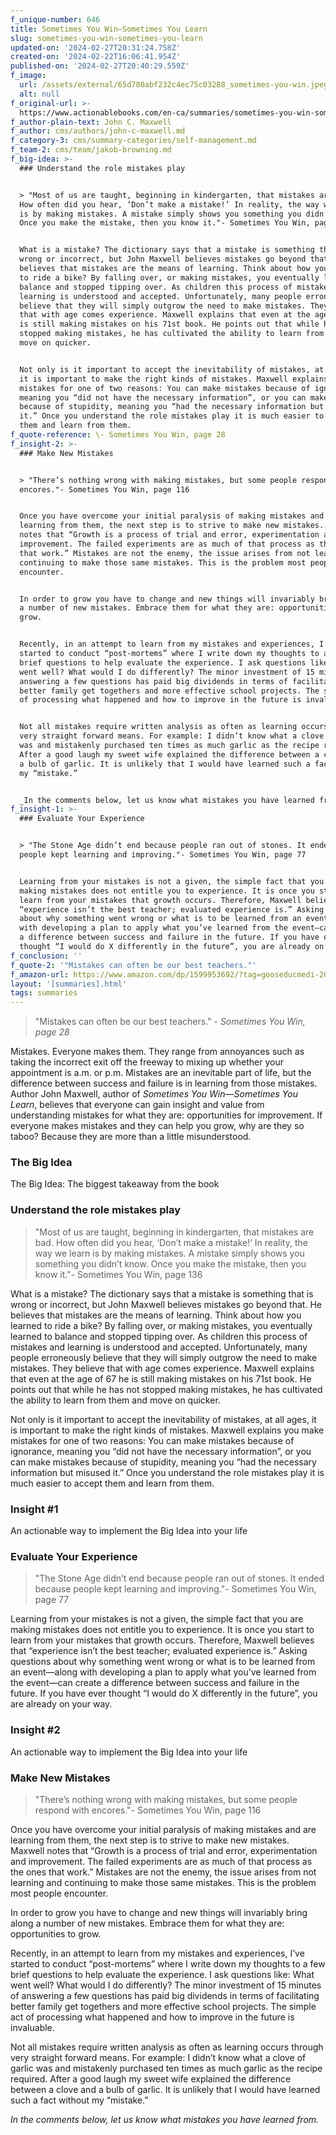 ```yaml
---
f_unique-number: 646
title: Sometimes You Win—Sometimes You Learn
slug: sometimes-you-win-sometimes-you-learn
updated-on: '2024-02-27T20:31:24.758Z'
created-on: '2024-02-22T16:06:41.954Z'
published-on: '2024-02-27T20:40:29.559Z'
f_image:
  url: /assets/external/65d780abf232c4ec75c03288_sometimes-you-win.jpeg
  alt: null
f_original-url: >-
  https://www.actionablebooks.com/en-ca/summaries/sometimes-you-win-sometimes-you-learn/
f_author-plain-text: John C. Maxwell
f_author: cms/authors/john-c-maxwell.md
f_category-3: cms/summary-categories/self-management.md
f_team-2: cms/team/jakob-browning.md
f_big-idea: >-
  ### Understand the role mistakes play


  > "Most of us are taught, beginning in kindergarten, that mistakes are bad.
  How often did you hear, ‘Don’t make a mistake!’ In reality, the way we learn
  is by making mistakes. A mistake simply shows you something you didn’t know.
  Once you make the mistake, then you know it."- Sometimes You Win, page 136


  What is a mistake? The dictionary says that a mistake is something that is
  wrong or incorrect, but John Maxwell believes mistakes go beyond that. He
  believes that mistakes are the means of learning. Think about how you learned
  to ride a bike? By falling over, or making mistakes, you eventually learned to
  balance and stopped tipping over. As children this process of mistakes and
  learning is understood and accepted. Unfortunately, many people erroneously
  believe that they will simply outgrow the need to make mistakes. They believe
  that with age comes experience. Maxwell explains that even at the age of 67 he
  is still making mistakes on his 71st book. He points out that while he has not
  stopped making mistakes, he has cultivated the ability to learn from them and
  move on quicker.


  Not only is it important to accept the inevitability of mistakes, at all ages,
  it is important to make the right kinds of mistakes. Maxwell explains you make
  mistakes for one of two reasons: You can make mistakes because of ignorance,
  meaning you “did not have the necessary information”, or you can make mistakes
  because of stupidity, meaning you “had the necessary information but misused
  it.” Once you understand the role mistakes play it is much easier to accept
  them and learn from them.
f_quote-reference: \- Sometimes You Win, page 28
f_insight-2: >-
  ### Make New Mistakes


  > "There’s nothing wrong with making mistakes, but some people respond with
  encores."- Sometimes You Win, page 116


  Once you have overcome your initial paralysis of making mistakes and are
  learning from them, the next step is to strive to make new mistakes. Maxwell
  notes that “Growth is a process of trial and error, experimentation and
  improvement. The failed experiments are as much of that process as the ones
  that work.” Mistakes are not the enemy, the issue arises from not learning and
  continuing to make those same mistakes. This is the problem most people
  encounter.


  In order to grow you have to change and new things will invariably bring along
  a number of new mistakes. Embrace them for what they are: opportunities to
  grow.


  Recently, in an attempt to learn from my mistakes and experiences, I’ve
  started to conduct “post-mortems” where I write down my thoughts to a few
  brief questions to help evaluate the experience. I ask questions like: What
  went well? What would I do differently? The minor investment of 15 minutes of
  answering a few questions has paid big dividends in terms of facilitating
  better family get togethers and more effective school projects. The simple act
  of processing what happened and how to improve in the future is invaluable.


  Not all mistakes require written analysis as often as learning occurs through
  very straight forward means. For example: I didn’t know what a clove of garlic
  was and mistakenly purchased ten times as much garlic as the recipe required.
  After a good laugh my sweet wife explained the difference between a clove and
  a bulb of garlic. It is unlikely that I would have learned such a fact without
  my “mistake.”


  _In the comments below, let us know what mistakes you have learned from._
f_insight-1: >-
  ### Evaluate Your Experience


  > "The Stone Age didn’t end because people ran out of stones. It ended because
  people kept learning and improving."- Sometimes You Win, page 77


  Learning from your mistakes is not a given, the simple fact that you are
  making mistakes does not entitle you to experience. It is once you start to
  learn from your mistakes that growth occurs. Therefore, Maxwell believes that
  “experience isn’t the best teacher; evaluated experience is.” Asking questions
  about why something went wrong or what is to be learned from an event—along
  with developing a plan to apply what you’ve learned from the event—can create
  a difference between success and failure in the future. If you have ever
  thought “I would do X differently in the future”, you are already on your way.
f_conclusion: ''
f_quote-2: '"Mistakes can often be our best teachers."'
f_amazon-url: https://www.amazon.com/dp/1599953692/?tag=gooseducmedi-20
layout: '[summaries].html'
tags: summaries
---
```


> "Mistakes can often be our best teachers." _\- Sometimes You Win, page 28_

Mistakes. Everyone makes them. They range from annoyances such as taking the incorrect exit off the freeway to mixing up whether your appointment is a.m. or p.m. Mistakes are an inevitable part of life, but the difference between success and failure is in learning from those mistakes. Author John Maxwell, author of _Sometimes You Win—Sometimes You Learn_, believes that everyone can gain insight and value from understanding mistakes for what they are: opportunities for improvement. If everyone makes mistakes and they can help you grow, why are they so taboo? Because they are more than a little misunderstood.

### The Big Idea

The Big Idea: The biggest takeaway from the book

### Understand the role mistakes play

> "Most of us are taught, beginning in kindergarten, that mistakes are bad. How often did you hear, ‘Don’t make a mistake!’ In reality, the way we learn is by making mistakes. A mistake simply shows you something you didn’t know. Once you make the mistake, then you know it."- Sometimes You Win, page 136

What is a mistake? The dictionary says that a mistake is something that is wrong or incorrect, but John Maxwell believes mistakes go beyond that. He believes that mistakes are the means of learning. Think about how you learned to ride a bike? By falling over, or making mistakes, you eventually learned to balance and stopped tipping over. As children this process of mistakes and learning is understood and accepted. Unfortunately, many people erroneously believe that they will simply outgrow the need to make mistakes. They believe that with age comes experience. Maxwell explains that even at the age of 67 he is still making mistakes on his 71st book. He points out that while he has not stopped making mistakes, he has cultivated the ability to learn from them and move on quicker.

Not only is it important to accept the inevitability of mistakes, at all ages, it is important to make the right kinds of mistakes. Maxwell explains you make mistakes for one of two reasons: You can make mistakes because of ignorance, meaning you “did not have the necessary information”, or you can make mistakes because of stupidity, meaning you “had the necessary information but misused it.” Once you understand the role mistakes play it is much easier to accept them and learn from them.

### Insight #1

An actionable way to implement the Big Idea into your life

### Evaluate Your Experience

> "The Stone Age didn’t end because people ran out of stones. It ended because people kept learning and improving."- Sometimes You Win, page 77

Learning from your mistakes is not a given, the simple fact that you are making mistakes does not entitle you to experience. It is once you start to learn from your mistakes that growth occurs. Therefore, Maxwell believes that “experience isn’t the best teacher; evaluated experience is.” Asking questions about why something went wrong or what is to be learned from an event—along with developing a plan to apply what you’ve learned from the event—can create a difference between success and failure in the future. If you have ever thought “I would do X differently in the future”, you are already on your way.

### Insight #2

An actionable way to implement the Big Idea into your life

### Make New Mistakes

> "There’s nothing wrong with making mistakes, but some people respond with encores."- Sometimes You Win, page 116

Once you have overcome your initial paralysis of making mistakes and are learning from them, the next step is to strive to make new mistakes. Maxwell notes that “Growth is a process of trial and error, experimentation and improvement. The failed experiments are as much of that process as the ones that work.” Mistakes are not the enemy, the issue arises from not learning and continuing to make those same mistakes. This is the problem most people encounter.

In order to grow you have to change and new things will invariably bring along a number of new mistakes. Embrace them for what they are: opportunities to grow.

Recently, in an attempt to learn from my mistakes and experiences, I’ve started to conduct “post-mortems” where I write down my thoughts to a few brief questions to help evaluate the experience. I ask questions like: What went well? What would I do differently? The minor investment of 15 minutes of answering a few questions has paid big dividends in terms of facilitating better family get togethers and more effective school projects. The simple act of processing what happened and how to improve in the future is invaluable.

Not all mistakes require written analysis as often as learning occurs through very straight forward means. For example: I didn’t know what a clove of garlic was and mistakenly purchased ten times as much garlic as the recipe required. After a good laugh my sweet wife explained the difference between a clove and a bulb of garlic. It is unlikely that I would have learned such a fact without my “mistake.”

_In the comments below, let us know what mistakes you have learned from._
